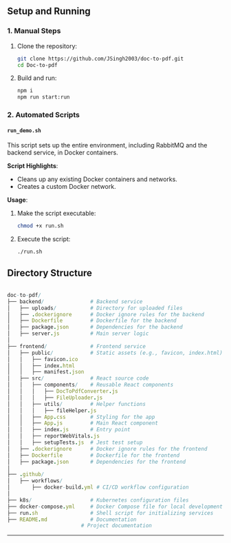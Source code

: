 ## Setup and Running

### 1. Manual Steps

1. Clone the repository:

   ```bash
   git clone https://github.com/JSingh2003/doc-to-pdf.git
   cd Doc-to-pdf
   ```

2. Build and run:
   ```bash
   npm i
   npm run start:run
   ```

### 2. Automated Scripts
#### `run_demo.sh`

This script sets up the entire environment, including RabbitMQ and the backend service, in Docker containers.

**Script Highlights**:

- Cleans up any existing Docker containers and networks.
- Creates a custom Docker network.

**Usage**:

1. Make the script executable:
   ```bash
   chmod +x run.sh
   ```
2. Execute the script:
   ```bash
   ./run.sh
   ```
## Directory Structure

```nim

doc-to-pdf/
├── backend/               # Backend service
│   ├── uploads/           # Directory for uploaded files
│   ├── .dockerignore      # Docker ignore rules for the backend
│   ├── Dockerfile         # Dockerfile for the backend
│   ├── package.json       # Dependencies for the backend
│   ├── server.js          # Main server logic
│
├── frontend/              # Frontend service
│   ├── public/            # Static assets (e.g., favicon, index.html)
│   │   ├── favicon.ico
│   │   ├── index.html
│   │   ├── manifest.json
│   ├── src/               # React source code
│   │   ├── components/    # Reusable React components
│   │   │   ├── DocToPdfConverter.js
│   │   │   ├── FileUploader.js
│   │   ├── utils/         # Helper functions
│   │   │   ├── fileHelper.js
│   │   ├── App.css        # Styling for the app
│   │   ├── App.js         # Main React component
│   │   ├── index.js       # Entry point
│   │   ├── reportWebVitals.js
│   │   ├── setupTests.js  # Jest test setup
│   ├── .dockerignore      # Docker ignore rules for the frontend
│   ├── Dockerfile         # Dockerfile for the frontend
│   ├── package.json       # Dependencies for the frontend
│
├── .github/
│   ├── workflows/
│       ├── docker-build.yml # CI/CD workflow configuration
│
├── k8s/                   # Kubernetes configuration files
├── docker-compose.yml     # Docker Compose file for local development
├── run.sh                 # Shell script for initializing services
├── README.md              # Documentation
                        # Project documentation
```

---
